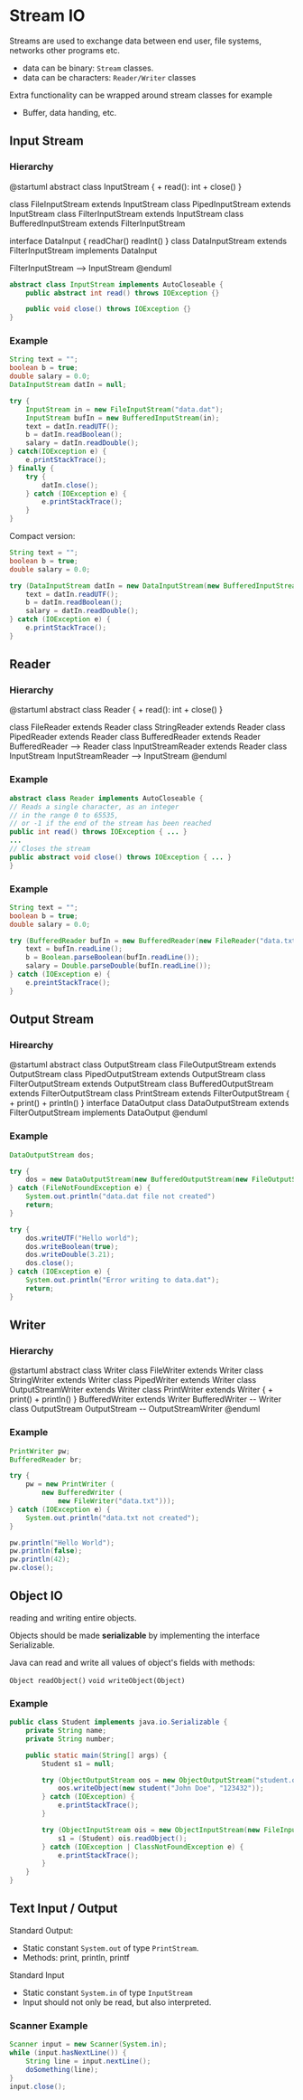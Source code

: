 # Stream IO

Streams are used to exchange data
between end user, file systems, networks
other programs etc.
+ data can be binary: `Stream` classes.
+ data can be characters: `Reader/Writer` classes

Extra functionality can be wrapped around stream classes for example
+ Buffer, data handing, etc.

## Input Stream

### Hierarchy

@startuml
abstract class InputStream {
    + read(): int
    + close()
}

class FileInputStream extends InputStream
class PipedInputStream extends InputStream
class FilterInputStream extends InputStream
class BufferedInputStream extends FilterInputStream

interface DataInput {
    readChar()
    readInt()
}
class DataInputStream extends FilterInputStream implements DataInput

FilterInputStream --> InputStream
@enduml

```java
abstract class InputStream implements AutoCloseable {
    public abstract int read() throws IOException {}

    public void close() throws IOException {}
}
```

### Example

```java
String text = "";
boolean b = true;
double salary = 0.0;
DataInputStream datIn = null;

try {
    InputStream in = new FileInputStream("data.dat");
    InputStream bufIn = new BufferedInputStream(in);
    text = datIn.readUTF();
    b = datIn.readBoolean();
    salary = datIn.readDouble();
} catch(IOException e) {
    e.printStackTrace();
} finally {
    try {
        datIn.close();
    } catch (IOException e) {
        e.printStackTrace();
    }
}
```

Compact version:
```java
String text = "";
boolean b = true;
double salary = 0.0;

try (DataInputStream datIn = new DataInputStream(new BufferedInputStream(new FileInputStream ("data.dat")))) {
    text = datIn.readUTF();
    b = datIn.readBoolean();
    salary = datIn.readDouble();
} catch (IOException e) {
    e.printStackTrace();
}
```

## Reader

### Hierarchy

@startuml
abstract class Reader {
    + read(): int
    + close()
}

class FileReader extends Reader
class StringReader extends Reader
class PipedReader extends Reader
class BufferedReader extends Reader
BufferedReader --> Reader
class InputStreamReader extends Reader
class InputStream
InputStreamReader --> InputStream
@enduml

### Example

```java
abstract class Reader implements AutoCloseable {
// Reads a single character, as an integer
// in the range 0 to 65535,
// or -1 if the end of the stream has been reached
public int read() throws IOException { ... }
...
// Closes the stream
public abstract void close() throws IOException { ... }
}
```

### Example

```java
String text = "";
boolean b = true;
double salary = 0.0;

try (BufferedReader bufIn = new BufferedReader(new FileReader("data.txt"))) {
    text = bufIn.readLine();
    b = Boolean.parseBoolean(bufIn.readLine());
    salary = Double.parseDouble(bufIn.readLine());
} catch (IOException e) {
    e.preintStackTrace();
}
```

## Output Stream

### Hirearchy

@startuml
abstract class OutputStream
class FileOutputStream extends OutputStream
class PipedOutputStream extends OutputStream
class FilterOutputStream extends OutputStream
class BufferedOutputStream extends FilterOutputStream
class PrintStream extends FilterOutputStream {
    + print()
    + println()
}
interface DataOutput
class DataOutputStream extends FilterOutputStream implements DataOutput
@enduml

### Example

```java
DataOutputStream dos;

try {
    dos = new DataOutputStream(new BufferedOutputStream(new FileOutputStream("data.dat")));
} catch (FileNotFoundException e) {
    System.out.println("data.dat file not created")
    return;
}

try {
    dos.writeUTF("Hello world");
    dos.writeBoolean(true);
    dos.writeDouble(3.21);
    dos.close();
} catch (IOException e) {
    System.out.println("Error writing to data.dat");
    return;
}
```

## Writer

### Hierarchy

@startuml
abstract class Writer
class FileWriter extends Writer
class StringWriter extends Writer
class PipedWriter extends Writer
class OutputStreamWriter extends Writer
class PrintWriter extends Writer {
    + print()
    + println()
}
BufferedWriter extends Writer
BufferedWriter -- Writer
class OutputStream
OutputStream -- OutputStreamWriter
@enduml

### Example

```java
PrintWriter pw;
BufferedReader br;

try {
    pw = new PrintWriter (
        new BufferedWriter (
            new FileWriter("data.txt")));
} catch (IOException e) {
    System.out.println("data.txt not created");
}

pw.println("Hello World");
pw.println(false);
pw.println(42);
pw.close();
```

## Object IO
reading and writing entire objects.

Objects should be made **serializable**
by implementing the interface Serializable.

Java can read and write all values of object's
fields with methods:

`Object readObject()`
`void writeObject(Object)`

### Example

```java
public class Student implements java.io.Serializable {
    private String name;
    private String number;

    public static main(String[] args) {
        Student s1 = null;

        try (ObjectOutputStream oos = new ObjectOutputStream("student.obj")) {
            oos.writeObject(new student("John Doe", "123432"));
        } catch (IOException) {
            e.printStackTrace();
        }

        try (ObjectInputStream ois = new ObjectInputStream(new FileInputStream("student.obj"))) {
            s1 = (Student) ois.readObject();
        } catch (IOException | ClassNotFoundException e) {
            e.printStackTrace();
        }
    }
}
```

## Text Input / Output

Standard Output:
+ Static constant `System.out` of type `PrintStream`.
+ Methods: print, println, printf

Standard Input
+ Static constant `System.in` of type `InputStream`
+ Input should not only be read, but also interpreted.
 

### Scanner Example

```java
Scanner input = new Scanner(System.in);
while (input.hasNextLine()) {
    String line = input.nextLine();
    doSomething(line);
}
input.close();
```